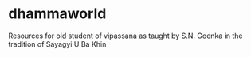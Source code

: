 # dhammaworld
Resources for old student of vipassana as taught by S.N. Goenka in the tradition of Sayagyi U Ba Khin
